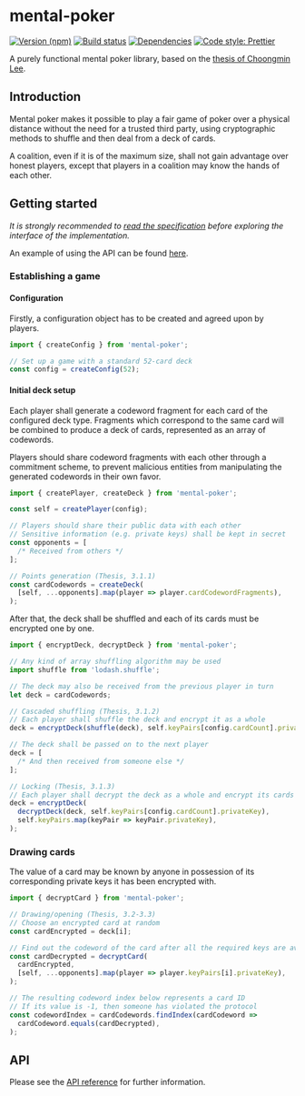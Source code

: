 # mental-poker

[![Version (npm)](https://img.shields.io/npm/v/mental-poker.svg)](https://npmjs.com/package/mental-poker)
[![Build status](https://img.shields.io/travis/kripod/mental-poker/master.svg)](https://travis-ci.org/kripod/mental-poker)
[![Dependencies](https://img.shields.io/david/kripod/mental-poker.svg)](https://david-dm.org/kripod/mental-poker)
[![Code style: Prettier](https://img.shields.io/badge/code_style-prettier-ff69b4.svg)](https://github.com/prettier/prettier)

A purely functional mental poker library, based on the [thesis of Choongmin Lee][].

[thesis of choongmin lee]: http://www.clee.kr/thesis.pdf

## Introduction

Mental poker makes it possible to play a fair game of poker over a physical distance without the need for a trusted third party, using cryptographic methods to shuffle and then deal from a deck of cards.

A coalition, even if it is of the maximum size, shall not gain advantage over honest players, except that players in a coalition may know the hands of each other.

## Getting started

_It is strongly recommended to [read the specification][] before exploring the interface of the implementation._

An example of using the API can be found [here](example).

[read the specification]: specs

### Establishing a game

#### Configuration

Firstly, a configuration object has to be created and agreed upon by players.

```js
import { createConfig } from 'mental-poker';

// Set up a game with a standard 52-card deck
const config = createConfig(52);
```

#### Initial deck setup

Each player shall generate a codeword fragment for each card of the configured deck type. Fragments which correspond to the same card will be combined to produce a deck of cards, represented as an array of codewords.

Players should share codeword fragments with each other through a commitment scheme, to prevent malicious entities from manipulating the generated codewords in their own favor.

```js
import { createPlayer, createDeck } from 'mental-poker';

const self = createPlayer(config);

// Players should share their public data with each other
// Sensitive information (e.g. private keys) shall be kept in secret
const opponents = [
  /* Received from others */
];

// Points generation (Thesis, 3.1.1)
const cardCodewords = createDeck(
  [self, ...opponents].map(player => player.cardCodewordFragments),
);
```

After that, the deck shall be shuffled and each of its cards must be encrypted one by one.

```js
import { encryptDeck, decryptDeck } from 'mental-poker';

// Any kind of array shuffling algorithm may be used
import shuffle from 'lodash.shuffle';

// The deck may also be received from the previous player in turn
let deck = cardCodewords;

// Cascaded shuffling (Thesis, 3.1.2)
// Each player shall shuffle the deck and encrypt it as a whole
deck = encryptDeck(shuffle(deck), self.keyPairs[config.cardCount].privateKey);

// The deck shall be passed on to the next player
deck = [
  /* And then received from someone else */
];

// Locking (Thesis, 3.1.3)
// Each player shall decrypt the deck as a whole and encrypt its cards one by one
deck = encryptDeck(
  decryptDeck(deck, self.keyPairs[config.cardCount].privateKey),
  self.keyPairs.map(keyPair => keyPair.privateKey),
);
```

### Drawing cards

The value of a card may be known by anyone in possession of its corresponding private keys it has been encrypted with.

```js
import { decryptCard } from 'mental-poker';

// Drawing/opening (Thesis, 3.2-3.3)
// Choose an encrypted card at random
const cardEncrypted = deck[i];

// Find out the codeword of the card after all the required keys are available
const cardDecrypted = decryptCard(
  cardEncrypted,
  [self, ...opponents].map(player => player.keyPairs[i].privateKey),
);

// The resulting codeword index below represents a card ID
// If its value is -1, then someone has violated the protocol
const codewordIndex = cardCodewords.findIndex(cardCodeword =>
  cardCodeword.equals(cardDecrypted),
);
```

## API

Please see the [API reference][] for further information.

[api reference]: docs/API.md
